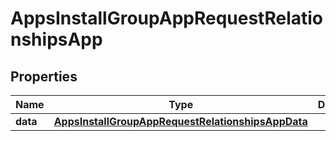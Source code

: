 

# AppsInstallGroupAppRequestRelationshipsApp


## Properties

| Name | Type | Description | Notes |
|------------ | ------------- | ------------- | -------------|
|**data** | [**AppsInstallGroupAppRequestRelationshipsAppData**](AppsInstallGroupAppRequestRelationshipsAppData.md) |  |  |



